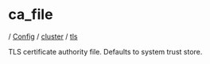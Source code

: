 # ca_file

/ [Config](../../../README.md) / [cluster](../../README.md) / [tls](../README.md) 

TLS certificate authority file. Defaults to system trust store.

